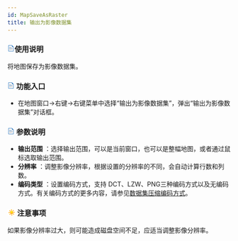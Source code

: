 ```yaml
---
id: MapSaveAsRaster
title: 输出为影像数据集
---
```

### ![](../../img/read.gif)使用说明

将地图保存为影像数据集。

### ![](../../img/read.gif) 功能入口

* 在地图窗口->右键->右键菜单中选择“输出为影像数据集”，弹出“输出为影像数据集”对话框。

### ![](../../img/read.gif) 参数说明

* **输出范围** ：选择输出范围，可以是当前窗口，也可以是整幅地图，或者通过鼠标选取输出范围。
* **分辨率** ：调整影像分辨率，根据设置的分辨率的不同，会自动计算行数和列数。
* **编码类型** ：设置编码方式，支持 DCT、LZW、PNG三种编码方式以及无编码方式。有关编码方式的更多内容，请参见[数据集压缩编码方式](../../DataProcessing/DataManagement/EncodeType)。

### ![](../../img/note.png)注意事项

如果影像分辨率过大，则可能造成磁盘空间不足，应适当调整影像分辨率。



